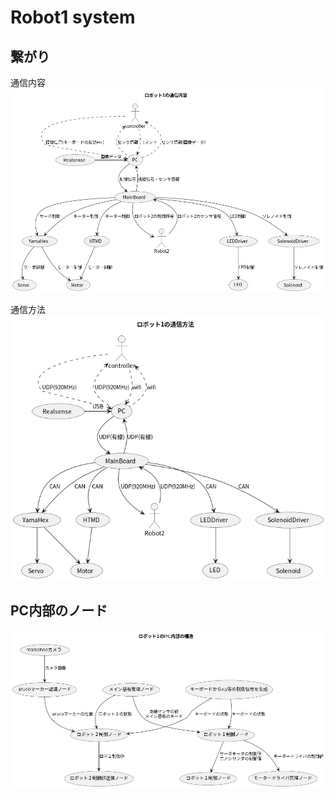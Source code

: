 # Robot1 system
## 繋がり
通信内容
![通信内容](uml/usecase/robot1_communication_detail/robot1_communication_detail.png)

通信方法
![通信方法](uml/usecase/robot1_communication_type/robot1_communication_type.png)

## PC内部のノード
![ノードの繋がり](uml/usecase/robot1_pc_system/robot1_pc_system.png)